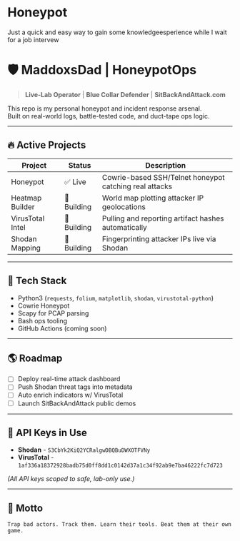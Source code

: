 # Honeypot
Just a quick and easy way to gain some knowledgeesperience while I wait for a job intervew
# 🛡️ MaddoxsDad | HoneypotOps

> **Live-Lab Operator** | **Blue Collar Defender** | **SitBackAndAttack.com**

This repo is my personal honeypot and incident response arsenal.  
Built on real-world logs, battle-tested code, and duct-tape ops logic.

---

## 🔥 Active Projects

| Project         | Status       | Description                                         |
| --------------- | ------------ | --------------------------------------------------- |
| Honeypot        | ✅ Live       | Cowrie-based SSH/Telnet honeypot catching real attacks |
| Heatmap Builder | 🚧 Building  | World map plotting attacker IP geolocations         |
| VirusTotal Intel | 🚧 Building | Pulling and reporting artifact hashes automatically |
| Shodan Mapping  | 🚧 Building  | Fingerprinting attacker IPs live via Shodan         |

---

## 🧠 Tech Stack

- Python3 (`requests`, `folium`, `matplotlib`, `shodan`, `virustotal-python`)
- Cowrie Honeypot
- Scapy for PCAP parsing
- Bash ops tooling
- GitHub Actions (coming soon)

---

## 🌎 Roadmap

- [ ] Deploy real-time attack dashboard
- [ ] Push Shodan threat tags into metadata
- [ ] Auto enrich indicators w/ VirusTotal
- [ ] Launch SitBackAndAttack public demos

---

## 🔑 API Keys in Use

- **Shodan** - `S3CbYk2KiQ2YCRalgwDBQBuDWXOTFVNy`
- **VirusTotal** - `1af336a18372928badb75d0ff8dd1c0142d37a1c34f92ab9e7ba46222fc7d723`

_(All API keys scoped to safe, lab-only use.)_

---

## 🚀 Motto

```text
Trap bad actors. Track them. Learn their tools. Beat them at their own game.

